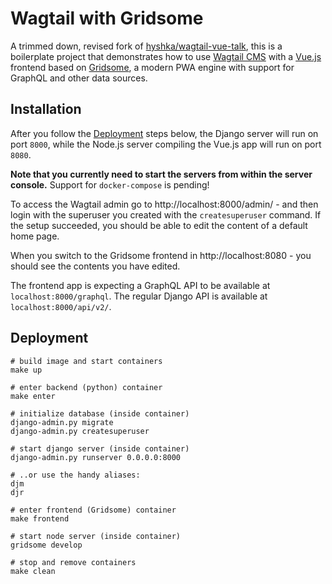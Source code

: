 # Wagtail with Gridsome

A trimmed down, revised fork of [hyshka/wagtail-vue-talk](https://github.com/hyshka/wagtail-vue-talk),
this is a boilerplate project that demonstrates how to use [Wagtail CMS](https://github.com/wagtail)
with a [Vue.js](https://vuejs.org/) frontend based on [Gridsome](https://gridsome.org/),
a modern PWA engine with support for GraphQL and other data sources.

## Installation

After you follow the [Deployment](#Deployment) steps below, the Django server will run on port `8000`, while the
Node.js server compiling the Vue.js app will run on port `8080`.

**Note that you currently need to start the servers from within the server console.**
Support for `docker-compose` is pending!

To access the Wagtail admin go to http://localhost:8000/admin/ - and then
login with the superuser you created with the `createsuperuser` command. If the setup
succeeded, you should be able to edit the content of a default home page.

When you switch to the Gridsome frontend in http://localhost:8080 - you should
see the contents you have edited.

The frontend app is expecting a GraphQL API to be available at `localhost:8000/graphql`.
The regular Django API is available at `localhost:8000/api/v2/`.

## Deployment

```
# build image and start containers
make up

# enter backend (python) container
make enter

# initialize database (inside container)
django-admin.py migrate
django-admin.py createsuperuser

# start django server (inside container)
django-admin.py runserver 0.0.0.0:8000

# ..or use the handy aliases:
djm
djr

# enter frontend (Gridsome) container
make frontend

# start node server (inside container)
gridsome develop

# stop and remove containers
make clean
```
